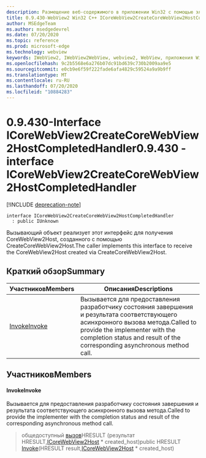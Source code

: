 ```yaml
---
description: Размещение веб-содержимого в приложении Win32 с помощью элемента управления Microsoft Edge WebView2
title: 0.9.430-WebView2 Win32 C++ ICoreWebView2CreateCoreWebView2HostCompletedHandler
author: MSEdgeTeam
ms.author: msedgedevrel
ms.date: 07/20/2020
ms.topic: reference
ms.prod: microsoft-edge
ms.technology: webview
keywords: IWebView2, IWebView2WebView, webview2, WebView, приложения Win32, Win32, EDGE, ICoreWebView2, ICoreWebView2Host, элемент управления "веб-браузер", HTML Edge
ms.openlocfilehash: 9c2b5568e6a276b07dc91bd639c730b2009aa9e5
ms.sourcegitcommit: e0cb9e6f59f222fade6afa4829c59524a9a9b9ff
ms.translationtype: MT
ms.contentlocale: ru-RU
ms.lasthandoff: 07/20/2020
ms.locfileid: "10884283"
---
```

# <span data-ttu-id="63abd-104">0.9.430-Interface ICoreWebView2CreateCoreWebView2HostCompletedHandler</span><span class="sxs-lookup"><span data-stu-id="63abd-104">0.9.430 - interface ICoreWebView2CreateCoreWebView2HostCompletedHandler</span></span> 

[!INCLUDE [deprecation-note](../../includes/deprecation-note.md)]

```
interface ICoreWebView2CreateCoreWebView2HostCompletedHandler
  : public IUnknown
```

<span data-ttu-id="63abd-105">Вызывающий объект реализует этот интерфейс для получения CoreWebView2Host, созданного с помощью CreateCoreWebView2Host.</span><span class="sxs-lookup"><span data-stu-id="63abd-105">The caller implements this interface to receive the CoreWebView2Host created via CreateCoreWebView2Host.</span></span>

## <span data-ttu-id="63abd-106">Краткий обзор</span><span class="sxs-lookup"><span data-stu-id="63abd-106">Summary</span></span>

 <span data-ttu-id="63abd-107">Участников</span><span class="sxs-lookup"><span data-stu-id="63abd-107">Members</span></span>                        | <span data-ttu-id="63abd-108">Описания</span><span class="sxs-lookup"><span data-stu-id="63abd-108">Descriptions</span></span>
--------------------------------|---------------------------------------------
[<span data-ttu-id="63abd-109">Invoke</span><span class="sxs-lookup"><span data-stu-id="63abd-109">Invoke</span></span>](#invoke) | <span data-ttu-id="63abd-110">Вызывается для предоставления разработчику состояния завершения и результата соответствующего асинхронного вызова метода.</span><span class="sxs-lookup"><span data-stu-id="63abd-110">Called to provide the implementer with the completion status and result of the corresponding asynchronous method call.</span></span>

## <span data-ttu-id="63abd-111">Участников</span><span class="sxs-lookup"><span data-stu-id="63abd-111">Members</span></span>

#### <span data-ttu-id="63abd-112">Invoke</span><span class="sxs-lookup"><span data-stu-id="63abd-112">Invoke</span></span> 

<span data-ttu-id="63abd-113">Вызывается для предоставления разработчику состояния завершения и результата соответствующего асинхронного вызова метода.</span><span class="sxs-lookup"><span data-stu-id="63abd-113">Called to provide the implementer with the completion status and result of the corresponding asynchronous method call.</span></span>

> <span data-ttu-id="63abd-114">общедоступный [вызов](#invoke)HRESULT (результат HRESULT,[ICoreWebView2Host](ICoreWebView2Host.md) \* created_host)</span><span class="sxs-lookup"><span data-stu-id="63abd-114">public HRESULT [Invoke](#invoke)(HRESULT result,[ICoreWebView2Host](ICoreWebView2Host.md) \* created_host)</span></span>

